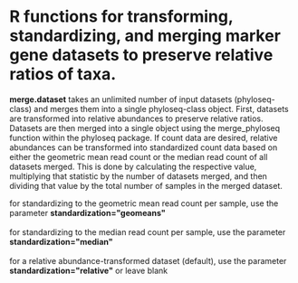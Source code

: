 # R functions for transforming, standardizing, and merging marker gene datasets to preserve relative ratios of taxa.

__merge.dataset__ takes an unlimited number of input datasets (phyloseq-class) and 
merges them into a single phyloseq-class object. First, datasets are transformed into relative abundances 
to preserve relative ratios. Datasets are then merged into a single object using the merge_phyloseq function
within the phyloseq package. If count data are desired, relative abundances can be transformed into standardized
count data based on either the geometric mean read count or the median read count of all datasets merged. 
This is done by calculating the respective value, multiplying that statistic by the number of datasets merged, 
and then dividing that value by the total number of samples in the merged dataset.

for standardizing to the geometric mean read count per sample, use the parameter __standardization="geomeans"__  
</br>
for standardizing to the median read count per sample, use the parameter __standardization="median"__  
</br>
for a relative abundance-transformed dataset (default), use the parameter __standardization="relative"__ or leave blank
